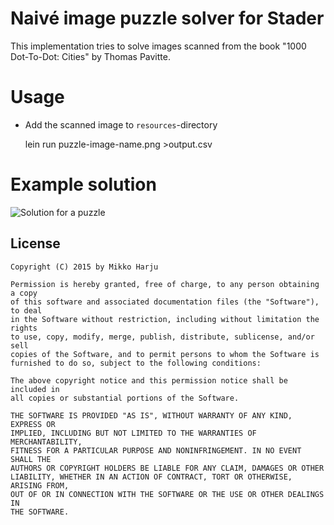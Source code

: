 # Naivé image puzzle solver for Stader

This implementation tries to solve images scanned from the book "1000 Dot-To-Dot: Cities" by Thomas Pavitte.

# Usage

* Add the scanned image to `resources`-directory

    lein run puzzle-image-name.png >output.csv

# Example solution

![Solution for a puzzle](http://play.taiste.fi/random/stader.png)

## License

    Copyright (C) 2015 by Mikko Harju

    Permission is hereby granted, free of charge, to any person obtaining a copy
    of this software and associated documentation files (the "Software"), to deal
    in the Software without restriction, including without limitation the rights
    to use, copy, modify, merge, publish, distribute, sublicense, and/or sell
    copies of the Software, and to permit persons to whom the Software is
    furnished to do so, subject to the following conditions:

    The above copyright notice and this permission notice shall be included in
    all copies or substantial portions of the Software.

    THE SOFTWARE IS PROVIDED "AS IS", WITHOUT WARRANTY OF ANY KIND, EXPRESS OR
    IMPLIED, INCLUDING BUT NOT LIMITED TO THE WARRANTIES OF MERCHANTABILITY,
    FITNESS FOR A PARTICULAR PURPOSE AND NONINFRINGEMENT. IN NO EVENT SHALL THE
    AUTHORS OR COPYRIGHT HOLDERS BE LIABLE FOR ANY CLAIM, DAMAGES OR OTHER
    LIABILITY, WHETHER IN AN ACTION OF CONTRACT, TORT OR OTHERWISE, ARISING FROM,
    OUT OF OR IN CONNECTION WITH THE SOFTWARE OR THE USE OR OTHER DEALINGS IN
    THE SOFTWARE.
